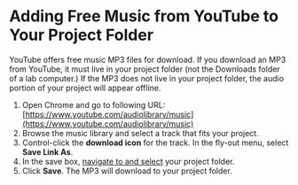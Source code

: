 # Adding Free Music from YouTube to Your Project Folder

YouTube offers free music MP3 files for download. If you download an MP3 from YouTube, it must live in your project folder \(not the Downloads folder of a lab computer.\) If the MP3 does not live in your project folder, the audio portion of your project will appear offline.

1. Open Chrome and go to following URL: [https://www.youtube.com/audiolibrary/music](https://www.youtube.com/audiolibrary/music)
2. Browse the music library and select a track that fits your project.
3. Control-click the **download icon** for the track. In the fly-out menu, select **Save Link As**.
4. In the save box, [navigate to and select](https://jjloomis.gitbooks.io/file-and-folder-management/content/navigating-folder-tree.html) your project folder.  
5. Click **Save**. The MP3 will download to your project folder. 



